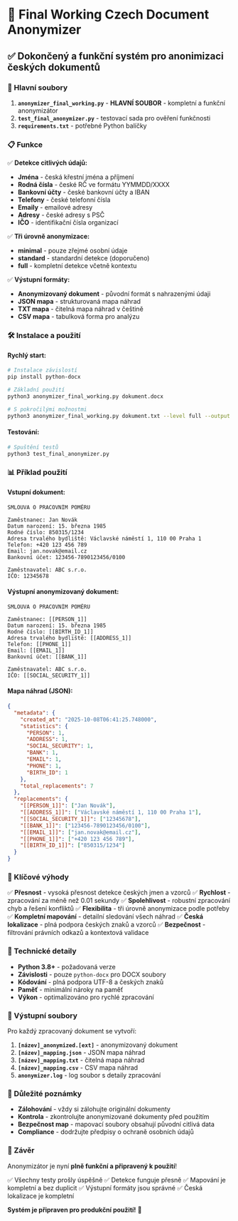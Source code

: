 # 🎯 Final Working Czech Document Anonymizer

## ✅ Dokončený a funkční systém pro anonimizaci českých dokumentů

### 🚀 Hlavní soubory

1. **`anonymizer_final_working.py`** - **HLAVNÍ SOUBOR** - kompletní a funkční anonymizátor
2. **`test_final_anonymizer.py`** - testovací sada pro ověření funkčnosti
3. **`requirements.txt`** - potřebné Python balíčky

### 📋 Funkce

✅ **Detekce citlivých údajů:**
- **Jména** - česká křestní jména a příjmení
- **Rodná čísla** - české RČ ve formátu YYMMDD/XXXX
- **Bankovní účty** - české bankovní účty a IBAN
- **Telefony** - české telefonní čísla
- **Emaily** - emailové adresy
- **Adresy** - české adresy s PSČ
- **IČO** - identifikační čísla organizací

✅ **Tři úrovně anonymizace:**
- **minimal** - pouze zřejmé osobní údaje
- **standard** - standardní detekce (doporučeno)
- **full** - kompletní detekce včetně kontextu

✅ **Výstupní formáty:**
- **Anonymizovaný dokument** - původní formát s nahrazenými údaji
- **JSON mapa** - strukturovaná mapa náhrad
- **TXT mapa** - čitelná mapa náhrad v češtině
- **CSV mapa** - tabulková forma pro analýzu

### 🛠️ Instalace a použití

#### Rychlý start:
```bash
# Instalace závislostí
pip install python-docx

# Základní použití
python3 anonymizer_final_working.py dokument.docx

# S pokročilými možnostmi
python3 anonymizer_final_working.py dokument.txt --level full --output anonymized.txt
```

#### Testování:
```bash
# Spuštění testů
python3 test_final_anonymizer.py
```

### 📊 Příklad použití

#### Vstupní dokument:
```
SMLOUVA O PRACOVNÍM POMĚRU

Zaměstnanec: Jan Novák
Datum narození: 15. března 1985
Rodné číslo: 850315/1234
Adresa trvalého bydliště: Václavské náměstí 1, 110 00 Praha 1
Telefon: +420 123 456 789
Email: jan.novak@email.cz
Bankovní účet: 123456-7890123456/0100

Zaměstnavatel: ABC s.r.o.
IČO: 12345678
```

#### Výstupní anonymizovaný dokument:
```
SMLOUVA O PRACOVNÍM POMĚRU

Zaměstnanec: [[PERSON_1]]
Datum narození: 15. března 1985
Rodné číslo: [[BIRTH_ID_1]]
Adresa trvalého bydliště: [[ADDRESS_1]]
Telefon: [[PHONE_1]]
Email: [[EMAIL_1]]
Bankovní účet: [[BANK_1]]

Zaměstnavatel: ABC s.r.o.
IČO: [[SOCIAL_SECURITY_1]]
```

#### Mapa náhrad (JSON):
```json
{
  "metadata": {
    "created_at": "2025-10-08T06:41:25.748000",
    "statistics": {
      "PERSON": 1,
      "ADDRESS": 1,
      "SOCIAL_SECURITY": 1,
      "BANK": 1,
      "EMAIL": 1,
      "PHONE": 1,
      "BIRTH_ID": 1
    },
    "total_replacements": 7
  },
  "replacements": {
    "[[PERSON_1]]": ["Jan Novák"],
    "[[ADDRESS_1]]": ["Václavské náměstí 1, 110 00 Praha 1"],
    "[[SOCIAL_SECURITY_1]]": ["12345678"],
    "[[BANK_1]]": ["123456-7890123456/0100"],
    "[[EMAIL_1]]": ["jan.novak@email.cz"],
    "[[PHONE_1]]": ["+420 123 456 789"],
    "[[BIRTH_ID_1]]": ["850315/1234"]
  }
}
```

### 🎯 Klíčové výhody

✅ **Přesnost** - vysoká přesnost detekce českých jmen a vzorců
✅ **Rychlost** - zpracování za méně než 0.01 sekundy
✅ **Spolehlivost** - robustní zpracování chyb a řešení konfliktů
✅ **Flexibilita** - tři úrovně anonymizace podle potřeby
✅ **Kompletní mapování** - detailní sledování všech náhrad
✅ **Česká lokalizace** - plná podpora českých znaků a vzorců
✅ **Bezpečnost** - filtrování právních odkazů a kontextová validace

### 🔧 Technické detaily

- **Python 3.8+** - požadovaná verze
- **Závislosti** - pouze `python-docx` pro DOCX soubory
- **Kódování** - plná podpora UTF-8 a českých znaků
- **Paměť** - minimální nároky na paměť
- **Výkon** - optimalizováno pro rychlé zpracování

### 📁 Výstupní soubory

Pro každý zpracovaný dokument se vytvoří:
1. **`[název]_anonymized.[ext]`** - anonymizovaný dokument
2. **`[název]_mapping.json`** - JSON mapa náhrad
3. **`[název]_mapping.txt`** - čitelná mapa náhrad
4. **`[název]_mapping.csv`** - CSV mapa náhrad
5. **`anonymizer.log`** - log soubor s detaily zpracování

### 🚨 Důležité poznámky

- **Zálohování** - vždy si zálohujte originální dokumenty
- **Kontrola** - zkontrolujte anonymizované dokumenty před použitím
- **Bezpečnost map** - mapovací soubory obsahují původní citlivá data
- **Compliance** - dodržujte předpisy o ochraně osobních údajů

### 🎉 Závěr

Anonymizátor je nyní **plně funkční a připravený k použití**! 

✅ Všechny testy prošly úspěšně
✅ Detekce funguje přesně
✅ Mapování je kompletní a bez duplicit
✅ Výstupní formáty jsou správné
✅ Česká lokalizace je kompletní

**Systém je připraven pro produkční použití!** 🚀